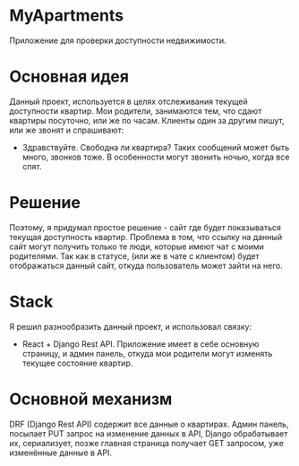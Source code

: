 # MyApartments
Приложение для проверки доступности недвижимости.

# Основная идея
Данный проект, используется в целях отслеживания текущей доступности квартир. 
Мои родители, занимаются тем, что сдают квартиры посуточно, или же по часам. Клиенты один за другим пишут, или же звонят и спрашивают:
- Здравствуйте. Свободна ли квартира? 
Таких сообщений может быть много, звонков тоже. В особенности могут звонить ночью, когда все спят. 

# Решение
Поэтому, я придумал простое решение - сайт где будет показываться текущая доступность квартир.
Проблема в том, что ссылку на данный сайт могут получить только те люди, которые имеют чат с моими родителями. 
Так как в статусе, (или же в чате с клиентом) будет отображаться данный сайт, откуда пользователь может зайти на него.

# Stack
Я решил разнообразить данный проект, и использовал связку:
- React + Django Rest API.
Приложение имеет в себе основную страницу, и админ панель, откуда мои родители могут изменять текущее состояние квартир.

# Основной механизм
DRF (Django Rest API) содержит все данные о квартирах.
Админ панель, посылает PUT запрос на изменение данных в API, Django обрабатывает их, 
сериализует, позже главная страница получает GET запросом, уже изменённые данные в API.
